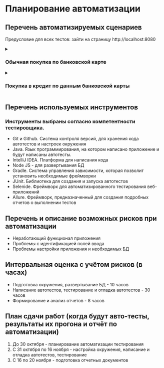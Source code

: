 # Планирование автоматизации

## Перечень автоматизируемых сценариев

Предусловие для всех тестов: зайти на страницу http://localhost:8080
<details>
<summary><h3>Обычная покупка по банковской карте</h3></summary>
<details>
  <summary><h3>Позитивные (высокий приоритет)</h3></summary>

1. Ввод валидных значений в поля «Номер карты», "expiry date", «Имя держателя карты» и "CVV"
- Тестовые данные:
```
{
  "number": "4444 4444 4444 4441",
  "date": "11/23",
  "CVV": "123",
  "name": "RADMIR IBRAGIMOV-RADMIR"
}
```
| Шаги (Steps to reproduce):                     | Ожидаемый результат (Expected result):                |
| ---------------------------------------------- | ----------------------------------------------------- |
| 1\. Ввести "number" в поле «Номер карты»       | Поле заполняется данными<br>"4444 4444 4444 4441"     |
| 2\. Ввести "date" в поле «Дата»                | Поле заполняется данными<br>"11/23"                   |
| 3\. Ввести "CVV" в поле "CVV"                  | Поле заполняется данными<br>"123"                     |
| 4\. Ввести "name" в поле «Имя держателя карты» | Поле заполняется данными<br>"RADMIR IBRAGIMOV-RADMIR" |
| 5\. Нажать кнопку «Купить»                     | Сообщение об успешной оплате                          |
| 6\. Проверка информации о транзакции в БД      | Запись об успешной транзакции                         |

2. Ввод валидных значений в поля «Номер карты», "expiry date", «Имя держателя карты» и "CVV"
- Тестовые данные:
```
{
  "number": "4444 4444 4444 4442",
  "date": "11/23",
  "CVV": "123",
  "name": "Radmir Ibragimov-Radmir"
}
```
| Шаги (Steps to reproduce):                     | Ожидаемый результат (Expected result):                |
| ---------------------------------------------- | ----------------------------------------------------- |
| 1\. Ввести "number" в поле «Номер карты»       | Поле заполняется данными<br>"4444 4444 4444 4442"     |
| 2\. Ввести "date" в поле «Дата»                | Поле заполняется данными<br>"11/23"                   |
| 3\. Ввести "CVV" в поле "CVV"                  | Поле заполняется данными<br>"123"                     |
| 4\. Ввести "name" в поле «Имя держателя карты» | Поле заполняется данными<br>"RADMIR IBRAGIMOV-RADMIR" |
| 5\. Нажать кнопку «Купить»                     | Сообщение о неудачной оплате                          |
| 6\. Проверка информации о покупке в БД         | Запись о неуспешной транзакции                        |
</details>

<details>
<summary><h3>Негативные для поля «Номер карты» (средний приоритет)</h3></summary>

1. Ввод граничных значений в поле «Номер карты» и валидных в поля "expiry date", «Имя держателя карты» и "CVV"
- Тестовые данные:
```
{
  "number": "4444 4444 4444 4441 1111",
  "date": "11/23",
  "CVV": "123",
  "name": "RADMIR IBRAGIMOV-RADMIR"
}
```
| Шаги (Steps to reproduce):                        | Ожидаемый результат (Expected result):                |
| ------------------------------------------------- | ----------------------------------------------------- |
| 1\. Ввести "number" в поле «Номер карты»          | Поле заполняется данными<br>"4444 4444 4444 4441 111" |
| 2\. Ввести "date" в поле «Дата»                   | Поле заполняется данными<br>"11/23"                   |
| 3\. Ввести "CVV" в поле "CVV"                     | Поле заполняется данными<br>"123"                     |
| 4\. Ввести "name" в поле<br>«Имя держателя карты» | Поле заполняется данными<br>"RADMIR IBRAGIMOV-RADMIR" |
| 5\. Нажать кнопку «Купить»                        | Ошибка – «Некорректный номер карты»                   |
| 6\. Проверка информации о транзакции в БД         | Нет записи о транзакции                               |

2. Ввод граничных значений в поле «Номер карты» и валидных в поля "expiry date", «Имя держателя карты» и "CVV"
- Тестовые данные:
```
{
  "number": "4444 4444 4444 444",
  "date": "11/23",
  "CVV": "123",
  "name": "RADMIR IBRAGIMOV-RADMIR"
}
```
| Шаги (Steps to reproduce):                        | Ожидаемый результат (Expected result):                |
| ------------------------------------------------- | ----------------------------------------------------- |
| 1\. Ввести "number" в поле «Номер карты»          | Поле заполняется данными<br>"4444 4444 4444 444"      |
| 2\. Ввести "date" в поле «Дата»                   | Поле заполняется данными<br>"11/23"                   |
| 3\. Ввести "CVV" в поле "CVV"                     | Поле заполняется данными<br>"123"                     |
| 4\. Ввести "name" в поле<br>«Имя держателя карты» | Поле заполняется данными<br>"RADMIR IBRAGIMOV-RADMIR" |
| 5\. Нажать кнопку «Купить»                        | Ошибка – «Номер карты состоит из<br>16-18 цифр»       |
| 6\. Проверка информации о транзакции в БД         | Нет записи о транзакции                               |

3. Ввод граничных значений в поле «Номер карты» и валидных в поля "expiry date", «Имя держателя карты» и "CVV"
- Тестовые данные:
```
{
  "number": "",
  "date": "11/23",
  "CVV": "123",
  "name": "RADMIR IBRAGIMOV-RADMIR"
}
```
| Шаги (Steps to reproduce):                        | Ожидаемый результат (Expected result):                |
| ------------------------------------------------- | ----------------------------------------------------- |
| 1\. Ввести "number" в поле «Номер карты»          | Поле пустое                                           |
| 2\. Ввести "date" в поле «Дата»                   | Поле заполняется данными<br>"11/23"                   |
| 3\. Ввести "CVV" в поле "CVV"                     | Поле заполняется данными<br>"123"                     |
| 4\. Ввести "name" в поле<br>«Имя держателя карты» | Поле заполняется данными<br>"RADMIR IBRAGIMOV-RADMIR" |
| 5\. Нажать кнопку «Купить»                        | Ошибка – «Все поля должны быть заполнены»             |
| 6\. Проверка информации о транзакции в БД         | Нет записи о транзакции                               |

4. Ввод невалидных значений в поле «Номер карты» и валидных в поля "expiry date", «Имя держателя карты» и "CVV"
- Тестовые данные:
```
{
  "number": "Абв",
  "date": "11/23",
  "CVV": "123",
  "name": "RADMIR IBRAGIMOV-RADMIR"
}
```
| Шаги (Steps to reproduce):                        | Ожидаемый результат (Expected result):                |
| ------------------------------------------------- | ----------------------------------------------------- |
| 1\. Ввести "number" в поле «Номер карты»          | Поле не заполняется                                   |
| 2\. Ввести "date" в поле «Дата»                   | Поле заполняется данными<br>"11/23"                   |
| 3\. Ввести "CVV" в поле "CVV"                     | Поле заполняется данными<br>"123"                     |
| 4\. Ввести "name" в поле<br>«Имя держателя карты» | Поле заполняется данными<br>"RADMIR IBRAGIMOV-RADMIR" |
| 5\. Нажать кнопку «Купить»                        | Ошибка – «Все поля должны быть заполнены»             |
| 6\. Проверка информации о транзакции в БД         | Нет записи о транзакции                               |

5. Ввод невалидных значений в поле «Номер карты» и валидных в поля "expiry date", «Имя держателя карты» и "CVV"
- Тестовые данные:
```
{
  "number": "Abc",
  "date": "11/23",
  "CVV": "123",
  "name": "RADMIR IBRAGIMOV-RADMIR"
}
```
| Шаги (Steps to reproduce):                        | Ожидаемый результат (Expected result):                |
| ------------------------------------------------- | ----------------------------------------------------- |
| 1\. Ввести "number" в поле «Номер карты»          | Поле не заполняется                                   |
| 2\. Ввести "date" в поле «Дата»                   | Поле заполняется данными<br>"11/23"                   |
| 3\. Ввести "CVV" в поле "CVV"                     | Поле заполняется данными<br>"123"                     |
| 4\. Ввести "name" в поле<br>«Имя держателя карты» | Поле заполняется данными<br>"RADMIR IBRAGIMOV-RADMIR" |
| 5\. Нажать кнопку «Купить»                        | Ошибка – «Все поля должны быть заполнены»             |
| 6\. Проверка информации о транзакции в БД         | Нет записи о транзакции                               |

6. Ввод невалидных значений в поле «Номер карты» и валидных в поля "expiry date", «Имя держателя карты» и "CVV"
- Тестовые данные:
```
{
  "number": "#$%&+",
  "date": "11/23",
  "CVV": "123",
  "name": "RADMIR IBRAGIMOV-RADMIR"
}
```
| Шаги (Steps to reproduce):                        | Ожидаемый результат (Expected result):                |
| ------------------------------------------------- | ----------------------------------------------------- |
| 1\. Ввести "number" в поле «Номер карты»          | Поле не заполняется                                   |
| 2\. Ввести "date" в поле «Дата»                   | Поле заполняется данными<br>"11/23"                   |
| 3\. Ввести "CVV" в поле "CVV"                     | Поле заполняется данными<br>"123"                     |
| 4\. Ввести "name" в поле<br>«Имя держателя карты» | Поле заполняется данными<br>"RADMIR IBRAGIMOV-RADMIR" |
| 5\. Нажать кнопку «Купить»                        | Ошибка – «Все поля должны быть заполнены»             |
| 6\. Проверка информации о транзакции в БД         | Нет записи о транзакции                               |

7. Ввод невалидных значений в поле «Номер карты» и валидных в поля "expiry date", «Имя держателя карты» и "CVV"
- Тестовые данные:
```
{
  "number": "0000 0000 0000 0000",
  "date": "11/23",
  "CVV": "123",
  "name": "RADMIR IBRAGIMOV-RADMIR"
}
```
| Шаги (Steps to reproduce):                        | Ожидаемый результат (Expected result):                |
| ------------------------------------------------- | ----------------------------------------------------- |
| 1\. Ввести "number" в поле «Номер карты»          | Поле заполняется данными<br>"0000 0000 0000 0000"     |
| 2\. Ввести "date" в поле «Дата»                   | Поле заполняется данными<br>"11/23"                   |
| 3\. Ввести "CVV" в поле "CVV"                     | Поле заполняется данными<br>"123"                     |
| 4\. Ввести "name" в поле<br>«Имя держателя карты» | Поле заполняется данными<br>"RADMIR IBRAGIMOV-RADMIR" |
| 5\. Нажать кнопку «Купить»                        | Ошибка – «Некорректный номер карты»                   |
| 6\. Проверка информации о транзакции в БД         | Нет записи о транзакции                               |
</details>
  
<details> 
<summary><h3>Негативные для поля «Дата» (средний приоритет)</h3></summary>
  
1. Ввод граничных значений в поле "expiry date", и валидных в поля «Номер карты», «Имя держателя карты» и "CVV"
- Тестовые данные:
```
{
  "number": "4444 4444 4444 4441",
  "date": "11/21",
  "CVV": "123",
  "name": "RADMIR IBRAGIMOV-RADMIR"
}
```
| Шаги (Steps to reproduce):                        | Ожидаемый результат (Expected result):                |
| ------------------------------------------------- | ----------------------------------------------------- |
| 1\. Ввести "number" в поле «Номер карты»          | Поле заполняется данными<br>"4444 4444 4444 4441"     |
| 2\. Ввести "date" в поле «Дата»                   | Поле заполняется данными<br>"11/23"                   |
| 3\. Ввести "CVV" в поле "CVV"                     | Поле заполняется данными<br>"123"                     |
| 4\. Ввести "name" в поле<br>«Имя держателя карты» | Поле заполняется данными<br>"RADMIR IBRAGIMOV-RADMIR" |
| 5\. Нажать кнопку «Купить»                        | Ошибка – «Неправильная дата»                          |
| 6\. Проверка информации о транзакции в БД         | Нет записи о транзакции                               |

2. Ввод граничных значений в поле "expiry date", и валидных в поля «Номер карты», «Имя держателя карты» и "CVV"
- Тестовые данные:
```
{
  "number": "4444 4444 4444 4441",
  "date": "",
  "CVV": "123",
  "name": "RADMIR IBRAGIMOV-RADMIR"
}
```
| Шаги (Steps to reproduce):                        | Ожидаемый результат (Expected result):                |
| ------------------------------------------------- | ----------------------------------------------------- |
| 1\. Ввести "number" в поле «Номер карты»          | Поле заполняется данными<br>"4444 4444 4444 4441"     |
| 2\. Ввести "date" в поле «Дата»                   | Поле пустое                                           |
| 3\. Ввести "CVV" в поле "CVV"                     | Поле заполняется данными<br>"123"                     |
| 4\. Ввести "name" в поле<br>«Имя держателя карты» | Поле заполняется данными<br>"RADMIR IBRAGIMOV-RADMIR" |
| 5\. Нажать кнопку «Купить»                        | Ошибка – «Все поля должны быть заполнены».            |
| 6\. Проверка информации о транзакции в БД         | Нет записи о транзакции                               |

3. Ввод невалидных значений в поле "expiry date", и валидных в поля «Номер карты», «Имя держателя карты» и "CVV"
- Тестовые данные:
```
{
  "number": "4444 4444 4444 4441",
  "date": "00/00",
  "CVV": "123",
  "name": "RADMIR IBRAGIMOV-RADMIR"
}
```
| Шаги (Steps to reproduce):                        | Ожидаемый результат (Expected result):                |
| ------------------------------------------------- | ----------------------------------------------------- |
| 1\. Ввести "number" в поле «Номер карты»          | Поле заполняется данными<br>"4444 4444 4444 4441"     |
| 2\. Ввести "date" в поле «Дата»                   | Поле заполняется данными<br>"00/00"                   |
| 3\. Ввести "CVV" в поле "CVV"                     | Поле заполняется данными<br>"123"                     |
| 4\. Ввести "name" в поле<br>«Имя держателя карты» | Поле заполняется данными<br>"RADMIR IBRAGIMOV-RADMIR" |
| 5\. Нажать кнопку «Купить»                        | Ошибка – «Неправильная дата»                          |
| 6\. Проверка информации о транзакции в БД         | Нет записи о транзакции                               |

4. Ввод невалидных значений в поле "expiry date", и валидных в поля «Номер карты», «Имя держателя карты» и "CVV"
- Тестовые данные:
```
{
  "number": "4444 4444 4444 4441",
  "date": "Абв",
  "CVV": "123",
  "name": "RADMIR IBRAGIMOV-RADMIR"
}
```
| Шаги (Steps to reproduce):                        | Ожидаемый результат (Expected result):                |
| ------------------------------------------------- | ----------------------------------------------------- |
| 1\. Ввести "number" в поле «Номер карты»          | Поле заполняется данными<br>"4444 4444 4444 4441"     |
| 2\. Ввести "date" в поле «Дата»                   | Поле не заполняется                                   |
| 3\. Ввести "CVV" в поле "CVV"                     | Поле заполняется данными<br>"123"                     |
| 4\. Ввести "name" в поле<br>«Имя держателя карты» | Поле заполняется данными<br>"RADMIR IBRAGIMOV-RADMIR" |
| 5\. Нажать кнопку «Купить»                        | Ошибка – «Все поля должны быть заполнены»             |
| 6\. Проверка информации о транзакции в БД         | Нет записи о транзакции                               |

5. Ввод невалидных значений в поле "expiry date", и валидных в поля «Номер карты», «Имя держателя карты» и "CVV"
- Тестовые данные:
```
{
  "number": "4444 4444 4444 4441",
  "date": "Abc",
  "CVV": "123",
  "name": "RADMIR IBRAGIMOV-RADMIR"
}
```
| Шаги (Steps to reproduce):                        | Ожидаемый результат (Expected result):                |
| ------------------------------------------------- | ----------------------------------------------------- |
| 1\. Ввести "number" в поле «Номер карты»          | Поле заполняется данными<br>"4444 4444 4444 4441"     |
| 2\. Ввести "date" в поле «Дата»                   | Поле не заполняется                                   |
| 3\. Ввести "CVV" в поле "CVV"                     | Поле заполняется данными<br>"123"                     |
| 4\. Ввести "name" в поле<br>«Имя держателя карты» | Поле заполняется данными<br>"RADMIR IBRAGIMOV-RADMIR" |
| 5\. Нажать кнопку «Купить»                        | Ошибка – «Все поля должны быть заполнены»             |
| 6\. Проверка информации о транзакции в БД         | Нет записи о транзакции                               |

6. Ввод невалидных значений в поле "expiry date", и валидных в поля «Номер карты», «Имя держателя карты» и "CVV"
- Тестовые данные:
```
{
  "number": "4444 4444 4444 4441",
  "date": "#$%&+",
  "CVV": "123",
  "name": "RADMIR IBRAGIMOV-RADMIR"
}
```
| Шаги (Steps to reproduce):                        | Ожидаемый результат (Expected result):                |
| ------------------------------------------------- | ----------------------------------------------------- |
| 1\. Ввести "number" в поле «Номер карты»          | Поле заполняется данными<br>"4444 4444 4444 4441"     |
| 2\. Ввести "date" в поле «Дата»                   | Поле не заполняется                                   |
| 3\. Ввести "CVV" в поле "CVV"                     | Поле заполняется данными<br>"123"                     |
| 4\. Ввести "name" в поле<br>«Имя держателя карты» | Поле заполняется данными<br>"RADMIR IBRAGIMOV-RADMIR" |
| 5\. Нажать кнопку «Купить»                        | Ошибка – «Все поля должны быть заполнены»             |
| 6\. Проверка информации о транзакции в БД         | Нет записи о транзакции                               |
</details>

<details> 
<summary><h3>Негативные для поля "CVV" (средний приоритет)</h3></summary>

1. Ввод граничных значений в поле "CVV", и валидных в поля «Номер карты», «Имя держателя карты» и "expiry date"
- Тестовые данные:
```
{
  "number": "4444 4444 4444 4441",
  "date": "11/23",
  "CVV": "12345",
  "name": "RADMIR IBRAGIMOV-RADMIR"
}
```
| Шаги (Steps to reproduce):                        | Ожидаемый результат (Expected result):                |
| ------------------------------------------------- | ----------------------------------------------------- |
| 1\. Ввести "number" в поле «Номер карты»          | Поле заполняется данными<br>"4444 4444 4444 4441"     |
| 2\. Ввести "date" в поле «Дата»                   | Поле заполняется данными<br>"11/23"                   |
| 3\. Ввести "CVV" в поле "CVV"                     | Поле заполняется данными<br>"1234"                    |
| 4\. Ввести "name" в поле<br>«Имя держателя карты» | Поле заполняется данными<br>"RADMIR IBRAGIMOV-RADMIR" |
| 5\. Нажать кнопку «Купить»                        | Ошибка – «Некорректный CVV»                           |
| 6\. Проверка информации о транзакции в БД         | Нет записи о транзакции                               |

2. Ввод граничных значений в поле "CVV", и валидных в поля «Номер карты», «Имя держателя карты» и "expiry date"
- Тестовые данные:
```
{
  "number": "4444 4444 4444 4441",
  "date": "11/23",
  "CVV": "12",
  "name": "RADMIR IBRAGIMOV-RADMIR"
}
```
| Шаги (Steps to reproduce):                        | Ожидаемый результат (Expected result):                |
| ------------------------------------------------- | ----------------------------------------------------- |
| 1\. Ввести "number" в поле «Номер карты»          | Поле заполняется данными<br>"4444 4444 4444 4441"     |
| 2\. Ввести "date" в поле «Дата»                   | Поле заполняется данными<br>"11/23"                   |
| 3\. Ввести "CVV" в поле "CVV"                     | Поле заполняется данными<br>"12"                      |
| 4\. Ввести "name" в поле<br>«Имя держателя карты» | Поле заполняется данными<br>"RADMIR IBRAGIMOV-RADMIR" |
| 5\. Нажать кнопку «Купить»                        | Ошибка – «CVV состоит из<br>3-4 цифр»                 |
| 6\. Проверка информации о транзакции в БД         | Нет записи о транзакции                               |

3. Ввод граничных значений в поле "CVV", и валидных в поля «Номер карты», «Имя держателя карты» и "expiry date"
- Тестовые данные:
```
{
  "number": "4444 4444 4444 4441",
  "date": "11/23",
  "CVV": "",
  "name": "RADMIR IBRAGIMOV-RADMIR"
}
```
| Шаги (Steps to reproduce):                        | Ожидаемый результат (Expected result):                |
| ------------------------------------------------- | ----------------------------------------------------- |
| 1\. Ввести "number" в поле «Номер карты»          | Поле заполняется данными<br>"4444 4444 4444 4441"     |
| 2\. Ввести "date" в поле «Дата»                   | Поле заполняется данными<br>"11/23"                   |
| 3\. Ввести "CVV" в поле "CVV"                     | Поле пустое                                           |
| 4\. Ввести "name" в поле<br>«Имя держателя карты» | Поле заполняется данными<br>"RADMIR IBRAGIMOV-RADMIR" |
| 5\. Нажать кнопку «Купить»                        | Ошибка – «Все поля должны быть заполнены»             |
| 6\. Проверка информации о транзакции в БД         | Нет записи о транзакции                               |

4. Ввод невалидных значений в поле "CVV", и валидных в поля «Номер карты», «Имя держателя карты» и "expiry date"
- Тестовые данные:
```
{
  "number": "4444 4444 4444 4441",
  "date": "11/23",
  "CVV": "000",
  "name": "RADMIR IBRAGIMOV-RADMIR"
}
```
| Шаги (Steps to reproduce):                        | Ожидаемый результат (Expected result):                |
| ------------------------------------------------- | ----------------------------------------------------- |
| 1\. Ввести "number" в поле «Номер карты»          | Поле заполняется данными<br>"4444 4444 4444 4441"     |
| 2\. Ввести "date" в поле «Дата»                   | Поле заполняется данными<br>"11/23"                   |
| 3\. Ввести "CVV" в поле "CVV"                     | Поле заполняется данными<br>"000"                     |
| 4\. Ввести "name" в поле<br>«Имя держателя карты» | Поле заполняется данными<br>"RADMIR IBRAGIMOV-RADMIR" |
| 5\. Нажать кнопку «Купить»                        | Ошибка – «Некорректный CVV»                           |
| 6\. Проверка информации о транзакции в БД         | Нет записи о транзакции                               |

5. Ввод невалидных значений в поле "CVV", и валидных в поля «Номер карты», «Имя держателя карты» и "expiry date"
- Тестовые данные:
```
{
  "number": "4444 4444 4444 4441",
  "date": "11/23",
  "CVV": "Абв",
  "name": "RADMIR IBRAGIMOV-RADMIR"
}
```
| Шаги (Steps to reproduce):                        | Ожидаемый результат (Expected result):                |
| ------------------------------------------------- | ----------------------------------------------------- |
| 1\. Ввести "number" в поле «Номер карты»          | Поле заполняется данными<br>"4444 4444 4444 4441"     |
| 2\. Ввести "date" в поле «Дата»                   | Поле заполняется данными<br>"11/23"                   |
| 3\. Ввести "CVV" в поле "CVV"                     | Поле не заполняется                                   |
| 4\. Ввести "name" в поле<br>«Имя держателя карты» | Поле заполняется данными<br>"RADMIR IBRAGIMOV-RADMIR" |
| 5\. Нажать кнопку «Купить»                        | Ошибка – «Все поля должны быть заполнены»             |
| 6\. Проверка информации о транзакции в БД         | Нет записи о транзакции                               |

6. Ввод невалидных значений в поле "CVV", и валидных в поля «Номер карты», «Имя держателя карты» и "expiry date"
- Тестовые данные:
```
{
  "number": "4444 4444 4444 4441",
  "date": "11/23",
  "CVV": "Abc",
  "name": "RADMIR IBRAGIMOV-RADMIR"
}
```
| Шаги (Steps to reproduce):                        | Ожидаемый результат (Expected result):                |
| ------------------------------------------------- | ----------------------------------------------------- |
| 1\. Ввести "number" в поле «Номер карты»          | Поле заполняется данными<br>"4444 4444 4444 4441"     |
| 2\. Ввести "date" в поле «Дата»                   | Поле заполняется данными<br>"11/23"                   |
| 3\. Ввести "CVV" в поле "CVV"                     | Поле не заполняется                                   |
| 4\. Ввести "name" в поле<br>«Имя держателя карты» | Поле заполняется данными<br>"RADMIR IBRAGIMOV-RADMIR" |
| 5\. Нажать кнопку «Купить»                        | Ошибка – «Все поля должны быть заполнены»             |
| 6\. Проверка информации о транзакции в БД         | Нет записи о транзакции                               |

7. Ввод невалидных значений в поле "CVV", и валидных в поля «Номер карты», «Имя держателя карты» и "expiry date"
- Тестовые данные:
```
{
  "number": "4444 4444 4444 4441",
  "date": "11/23",
  "CVV": "#$%&+",
  "name": "RADMIR IBRAGIMOV-RADMIR"
}
```
| Шаги (Steps to reproduce):                        | Ожидаемый результат (Expected result):                |
| ------------------------------------------------- | ----------------------------------------------------- |
| 1\. Ввести "number" в поле «Номер карты»          | Поле заполняется данными<br>"4444 4444 4444 4441"     |
| 2\. Ввести "date" в поле «Дата»                   | Поле заполняется данными<br>"11/23"                   |
| 3\. Ввести "CVV" в поле "CVV"                     | Поле не заполняется                                   |
| 4\. Ввести "name" в поле<br>«Имя держателя карты» | Поле заполняется данными<br>"RADMIR IBRAGIMOV-RADMIR" |
| 5\. Нажать кнопку «Купить»                        | Ошибка – «Все поля должны быть заполнены»             |
| 6\. Проверка информации о транзакции в БД         | Нет записи о транзакции                               |
</details>

<details> 
<summary><h3>Негативные для поля «Имя держателя карты» (средний приоритет)</h3></summary>

1. Ввод граничных значений в поле «Имя держателя карты» и валидных в поля «Номер карты», "expiry date" и "CVV"
- Тестовые данные:
```
{
  "number": "4444 4444 4444 4441",
  "date": "11/23",
  "CVV": "123",
  "name": "абвгдАбвгдАбвгдАбвгд
           абвгдАбвгдАбвгдАбвгд
           абвгдАбвгдАбвгдАбвгд
           абвгдАбвгдАбвгдАбвгд
           абвгдАбвгдАбвгдАбвгд
           абвгдАбвгдАбвгдАбвгд"
}
```
120 символов в "name"; Cамое длинное имя-фамилия в мире – 102 буквы
| Шаги (Steps to reproduce):                        | Ожидаемый результат (Expected result):                |
| ------------------------------------------------- | ----------------------------------------------------- |
| 1\. Ввести "number" в поле «Номер карты»          | Поле заполняется данными<br>"4444 4444 4444 4441"     |
| 2\. Ввести "date" в поле «Дата»                   | Поле заполняется данными<br>"11/23"                   |
| 3\. Ввести "CVV" в поле "CVV"                     | Поле заполняется данными<br>"123"                     |
| 4\. Ввести "name" в поле<br>«Имя держателя карты» | Поле заполняется данными<br>"абвгдАбвгдАбвгдАбвгд<br>абвгдАбвгдАбвгдАбвгд<br>абвгдАбвгдАбвгдАбвгд<br>абвгдАбвгдАбвгдАбвгд<br>абвгдАбвгдАбвгдАбвгд<br>аб"<br>102 символа |
| 5\. Нажать кнопку «Купить»                        | Ошибка – «Некорректное имя»                           |
| 6\. Проверка информации о транзакции в БД         | Нет записи о транзакции                               |

2. Ввод граничных значений в поле «Имя держателя карты» и валидных в поля «Номер карты», "expiry date" и "CVV"
- Тестовые данные:
```
{
  "number": "4444 4444 4444 4441",
  "date": "11/23",
  "CVV": "123",
  "name": ""
}
```
| Шаги (Steps to reproduce):                        | Ожидаемый результат (Expected result):                |
| ------------------------------------------------- | ----------------------------------------------------- |
| 1\. Ввести "number" в поле «Номер карты»          | Поле заполняется данными<br>"4444 4444 4444 4441"     |
| 2\. Ввести "date" в поле «Дата»                   | Поле заполняется данными<br>"11/23"                   |
| 3\. Ввести "CVV" в поле "CVV"                     | Поле заполняется данными<br>"123"                     |
| 4\. Ввести "name" в поле<br>«Имя держателя карты» | Поле пустое                                           |
| 5\. Нажать кнопку «Купить»                        | Ошибка – «Все поля должны быть заполнены»             |
| 6\. Проверка информации о транзакции в БД         | Нет записи о транзакции                               |

3. Ввод невалидных значений в поле «Имя держателя карты» и валидных в поля «Номер карты», "expiry date" и "CVV"
- Тестовые данные:
```
{
  "number": "4444 4444 4444 4441",
  "date": "11/23",
  "CVV": "123",
  "name": "#$%&+"
}
```
| Шаги (Steps to reproduce):                        | Ожидаемый результат (Expected result):                |
| ------------------------------------------------- | ----------------------------------------------------- |
| 1\. Ввести "number" в поле «Номер карты»          | Поле заполняется данными<br>"4444 4444 4444 4441"     |
| 2\. Ввести "date" в поле «Дата»                   | Поле заполняется данными<br>"11/23"                   |
| 3\. Ввести "CVV" в поле "CVV"                     | Поле заполняется данными<br>"123"                     |
| 4\. Ввести "name" в поле<br>«Имя держателя карты» | Поле не заполняется                                   |
| 5\. Нажать кнопку «Купить»                        | Ошибка – «Все поля должны быть заполнены»             |
| 6\. Проверка информации о транзакции в БД         | Нет записи о транзакции                               |

4. Ввод невалидных значений в поле «Имя держателя карты» и валидных в поля «Номер карты», "expiry date" и "CVV"
- Тестовые данные:
```
{
  "number": "4444 4444 4444 4441",
  "date": "11/23",
  "CVV": "123",
  "name": "123456789"
}
```
| Шаги (Steps to reproduce):                        | Ожидаемый результат (Expected result):                |
| ------------------------------------------------- | ----------------------------------------------------- |
| 1\. Ввести "number" в поле «Номер карты»          | Поле заполняется данными<br>"4444 4444 4444 4441"     |
| 2\. Ввести "date" в поле «Дата»                   | Поле заполняется данными<br>"11/23"                   |
| 3\. Ввести "CVV" в поле "CVV"                     | Поле заполняется данными<br>"123"                     |
| 4\. Ввести "name" в поле<br>«Имя держателя карты» | Поле не заполняется                                   |
| 5\. Нажать кнопку «Купить»                        | Ошибка – «Все поля должны быть заполнены»             |
| 6\. Проверка информации о транзакции в БД         | Нет записи о транзакции                               |

5. Ввод невалидных значений в поле «Имя держателя карты» и валидных в поля «Номер карты», "expiry date" и "CVV"
- Тестовые данные:
```
{
  "number": "4444 4444 4444 4441",
  "date": "11/23",
  "CVV": "123",
  "name": "-RADMIR IBRAGIMOV-RADMIR"
}
```
| Шаги (Steps to reproduce):                        | Ожидаемый результат (Expected result):                |
| ------------------------------------------------- | ----------------------------------------------------- |
| 1\. Ввести "number" в поле «Номер карты»          | Поле заполняется данными<br>"4444 4444 4444 4441"     |
| 2\. Ввести "date" в поле «Дата»                   | Поле заполняется данными<br>"11/23"                   |
| 3\. Ввести "CVV" в поле "CVV"                     | Поле заполняется данными<br>"123"                     |
| 4\. Ввести "name" в поле<br>«Имя держателя карты» | Поле заполняется данными<br>"-RADMIR IBRAGIMOV-RADMIR"|
| 5\. Нажать кнопку «Купить»                        | Ошибка – «Дефис не может стоять в начале»             |
| 6\. Проверка информации о транзакции в БД         | Нет записи о транзакции                               |

6. Ввод невалидных значений в поле «Имя держателя карты» и валидных в поля «Номер карты», "expiry date" и "CVV"
- Тестовые данные:
```
{
  "number": "4444 4444 4444 4441",
  "date": "11/23",
  "CVV": "123",
  "name": "RADMIR- IBRAGIMOV-RADMIR-"
}
```
| Шаги (Steps to reproduce):                        | Ожидаемый результат (Expected result):                |
| ------------------------------------------------- | ----------------------------------------------------- |
| 1\. Ввести "number" в поле «Номер карты»          | Поле заполняется данными<br>"4444 4444 4444 4441"     |
| 2\. Ввести "date" в поле «Дата»                   | Поле заполняется данными<br>"11/23"                   |
| 3\. Ввести "CVV" в поле "CVV"                     | Поле заполняется данными<br>"123"                     |
| 4\. Ввести "name" в поле<br>«Имя держателя карты» | Поле заполняется данными<br>"RADMIR- IBRAGIMOV-RADMIR-"|
| 5\. Нажать кнопку «Купить»                        | Ошибка – «ВДефис не может стоять в конце»             |
| 6\. Проверка информации о транзакции в БД         | Нет записи о транзакции                               |

7. Ввод невалидных значений в поле «Имя держателя карты» и валидных в поля «Номер карты», "expiry date" и "CVV"
- Тестовые данные:
```
{
  "number": "4444 4444 4444 4441",
  "date": "11/23",
  "CVV": "123",
  "name": "---"
}
```
| Шаги (Steps to reproduce):                        | Ожидаемый результат (Expected result):                |
| ------------------------------------------------- | ----------------------------------------------------- |
| 1\. Ввести "number" в поле «Номер карты»          | Поле заполняется данными<br>"4444 4444 4444 4441"     |
| 2\. Ввести "date" в поле «Дата»                   | Поле заполняется данными<br>"11/23"                   |
| 3\. Ввести "CVV" в поле "CVV"                     | Поле заполняется данными<br>"123"                     |
| 4\. Ввести "name" в поле<br>«Имя держателя карты» | Поле заполняется данными "---"                        |
| 5\. Нажать кнопку «Купить»                        | Ошибка – «Некорректное имя»                           |
| 6\. Проверка информации о транзакции в БД         | Нет записи о транзакции                               |
  
8. Ввод невалидных значений в поле «Имя держателя карты» и валидных в поля «Номер карты», "expiry date" и "CVV"
- Тестовые данные:
```
{
  "number": "4444 4444 4444 4441",
  "date": "11/23",
  "CVV": "123",
  "name": "Радмир Ибрагимов-Радмир"
}
```
| Шаги (Steps to reproduce):                        | Ожидаемый результат (Expected result):                |
| ------------------------------------------------- | ----------------------------------------------------- |
| 1\. Ввести "number" в поле «Номер карты»          | Поле заполняется данными<br>"4444 4444 4444 4441"     |
| 2\. Ввести "date" в поле «Дата»                   | Поле заполняется данными<br>"11/23"                   |
| 3\. Ввести "CVV" в поле "CVV"                     | Поле заполняется данными<br>"123"                     |
| 4\. Ввести "name" в поле «Имя держателя карты»    | Поле заполняется данными<br>"RADMIR IBRAGIMOV-RADMIR" |
| 5\. Нажать кнопку «Купить»                        | Ошибка – «Некорректное имя»                           |
| 6\. Проверка информации о транзакции в БД         | Нет записи о транзакции                               |
</details>
</details>

<details>
<summary><h3>Покупка в кредит по данным банковской карты</h3></summary>
<details>
  <summary><h3>Позитивные (высокий приоритет)</h3></summary>

1. Ввод валидных значений в поля «Номер карты», "expiry date", «Имя держателя карты» и "CVV"
- Тестовые данные:
```
{
  "number": "4444 4444 4444 4441",
  "date": "11/23",
  "CVV": "123",
  "name": "RADMIR IBRAGIMOV-RADMIR"
}
```
| Шаги (Steps to reproduce):                     | Ожидаемый результат (Expected result):                |
| ---------------------------------------------- | ----------------------------------------------------- |
| 1\. Ввести "number" в поле «Номер карты»       | Поле заполняется данными<br>"4444 4444 4444 4441"     |
| 2\. Ввести "date" в поле «Дата»                | Поле заполняется данными<br>"11/23"                   |
| 3\. Ввести "CVV" в поле "CVV"                  | Поле заполняется данными<br>"123"                     |
| 4\. Ввести "name" в поле «Имя держателя карты» | Поле заполняется данными<br>"RADMIR IBRAGIMOV-RADMIR" |
| 5\. Нажать кнопку «Купить в кредит»            | Сообщение об успешной оплате                          |
| 6\. Проверка информации о транзакции в БД      | Запись об успешной транзакции                         |

2. Ввод валидных значений в поля «Номер карты», "expiry date", «Имя держателя карты» и "CVV"
- Тестовые данные:
```
{
  "number": "4444 4444 4444 4442",
  "date": "11/23",
  "CVV": "123",
  "name": "Radmir Ibragimov-Radmir"
}
```
| Шаги (Steps to reproduce):                     | Ожидаемый результат (Expected result):                |
| ---------------------------------------------- | ----------------------------------------------------- |
| 1\. Ввести "number" в поле «Номер карты»       | Поле заполняется данными<br>"4444 4444 4444 4442"     |
| 2\. Ввести "date" в поле «Дата»                | Поле заполняется данными<br>"11/23"                   |
| 3\. Ввести "CVV" в поле "CVV"                  | Поле заполняется данными<br>"123"                     |
| 4\. Ввести "name" в поле «Имя держателя карты» | Поле заполняется данными<br>"RADMIR IBRAGIMOV-RADMIR" |
| 5\. Нажать кнопку «Купить в кредит»            | Сообщение о неудачной оплате                          |
| 6\. Проверка информации о покупке в БД         | Запись о неуспешной транзакции                        |
</details>

<details>
<summary><h3>Негативные для поля «Номер карты» (средний приоритет)</h3></summary>

1. Ввод граничных значений в поле «Номер карты» и валидных в поля "expiry date", «Имя держателя карты» и "CVV"
- Тестовые данные:
```
{
  "number": "4444 4444 4444 4441 1111",
  "date": "11/23",
  "CVV": "123",
  "name": "RADMIR IBRAGIMOV-RADMIR"
}
```
| Шаги (Steps to reproduce):                        | Ожидаемый результат (Expected result):                |
| ------------------------------------------------- | ----------------------------------------------------- |
| 1\. Ввести "number" в поле «Номер карты»          | Поле заполняется данными<br>"4444 4444 4444 4441 111" |
| 2\. Ввести "date" в поле «Дата»                   | Поле заполняется данными<br>"11/23"                   |
| 3\. Ввести "CVV" в поле "CVV"                     | Поле заполняется данными<br>"123"                     |
| 4\. Ввести "name" в поле<br>«Имя держателя карты» | Поле заполняется данными<br>"RADMIR IBRAGIMOV-RADMIR" |
| 5\. Нажать кнопку «Купить в кредит»               | Ошибка – «Некорректный номер карты»                   |
| 6\. Проверка информации о транзакции в БД         | Нет записи о транзакции                               |

2. Ввод граничных значений в поле «Номер карты» и валидных в поля "expiry date", «Имя держателя карты» и "CVV"
- Тестовые данные:
```
{
  "number": "4444 4444 4444 444",
  "date": "11/23",
  "CVV": "123",
  "name": "RADMIR IBRAGIMOV-RADMIR"
}
```
| Шаги (Steps to reproduce):                        | Ожидаемый результат (Expected result):                |
| ------------------------------------------------- | ----------------------------------------------------- |
| 1\. Ввести "number" в поле «Номер карты»          | Поле заполняется данными<br>"4444 4444 4444 444"      |
| 2\. Ввести "date" в поле «Дата»                   | Поле заполняется данными<br>"11/23"                   |
| 3\. Ввести "CVV" в поле "CVV"                     | Поле заполняется данными<br>"123"                     |
| 4\. Ввести "name" в поле<br>«Имя держателя карты» | Поле заполняется данными<br>"RADMIR IBRAGIMOV-RADMIR" |
| 5\. Нажать кнопку «Купить в кредит»               | Ошибка – «Номер карты состоит из<br>16-18 цифр»       |
| 6\. Проверка информации о транзакции в БД         | Нет записи о транзакции                               |

3. Ввод граничных значений в поле «Номер карты» и валидных в поля "expiry date", «Имя держателя карты» и "CVV"
- Тестовые данные:
```
{
  "number": "",
  "date": "11/23",
  "CVV": "123",
  "name": "RADMIR IBRAGIMOV-RADMIR"
}
```
| Шаги (Steps to reproduce):                        | Ожидаемый результат (Expected result):                |
| ------------------------------------------------- | ----------------------------------------------------- |
| 1\. Ввести "number" в поле «Номер карты»          | Поле пустое                                           |
| 2\. Ввести "date" в поле «Дата»                   | Поле заполняется данными<br>"11/23"                   |
| 3\. Ввести "CVV" в поле "CVV"                     | Поле заполняется данными<br>"123"                     |
| 4\. Ввести "name" в поле<br>«Имя держателя карты» | Поле заполняется данными<br>"RADMIR IBRAGIMOV-RADMIR" |
| 5\. Нажать кнопку «Купить в кредит»               | Ошибка – «Все поля должны быть заполнены»             |
| 6\. Проверка информации о транзакции в БД         | Нет записи о транзакции                               |

4. Ввод невалидных значений в поле «Номер карты» и валидных в поля "expiry date", «Имя держателя карты» и "CVV"
- Тестовые данные:
```
{
  "number": "Абв",
  "date": "11/23",
  "CVV": "123",
  "name": "RADMIR IBRAGIMOV-RADMIR"
}
```
| Шаги (Steps to reproduce):                        | Ожидаемый результат (Expected result):                |
| ------------------------------------------------- | ----------------------------------------------------- |
| 1\. Ввести "number" в поле «Номер карты»          | Поле не заполняется                                   |
| 2\. Ввести "date" в поле «Дата»                   | Поле заполняется данными<br>"11/23"                   |
| 3\. Ввести "CVV" в поле "CVV"                     | Поле заполняется данными<br>"123"                     |
| 4\. Ввести "name" в поле<br>«Имя держателя карты» | Поле заполняется данными<br>"RADMIR IBRAGIMOV-RADMIR" |
| 5\. Нажать кнопку «Купить в кредит»               | Ошибка – «Все поля должны быть заполнены»             |
| 6\. Проверка информации о транзакции в БД         | Нет записи о транзакции                               |

5. Ввод невалидных значений в поле «Номер карты» и валидных в поля "expiry date", «Имя держателя карты» и "CVV"
- Тестовые данные:
```
{
  "number": "Abc",
  "date": "11/23",
  "CVV": "123",
  "name": "RADMIR IBRAGIMOV-RADMIR"
}
```
| Шаги (Steps to reproduce):                        | Ожидаемый результат (Expected result):                |
| ------------------------------------------------- | ----------------------------------------------------- |
| 1\. Ввести "number" в поле «Номер карты»          | Поле не заполняется                                   |
| 2\. Ввести "date" в поле «Дата»                   | Поле заполняется данными<br>"11/23"                   |
| 3\. Ввести "CVV" в поле "CVV"                     | Поле заполняется данными<br>"123"                     |
| 4\. Ввести "name" в поле<br>«Имя держателя карты» | Поле заполняется данными<br>"RADMIR IBRAGIMOV-RADMIR" |
| 5\. Нажать кнопку «Купить в кредит»               | Ошибка – «Все поля должны быть заполнены»             |
| 6\. Проверка информации о транзакции в БД         | Нет записи о транзакции                               |

6. Ввод невалидных значений в поле «Номер карты» и валидных в поля "expiry date", «Имя держателя карты» и "CVV"
- Тестовые данные:
```
{
  "number": "#$%&+",
  "date": "11/23",
  "CVV": "123",
  "name": "RADMIR IBRAGIMOV-RADMIR"
}
```
| Шаги (Steps to reproduce):                        | Ожидаемый результат (Expected result):                |
| ------------------------------------------------- | ----------------------------------------------------- |
| 1\. Ввести "number" в поле «Номер карты»          | Поле не заполняется                                   |
| 2\. Ввести "date" в поле «Дата»                   | Поле заполняется данными<br>"11/23"                   |
| 3\. Ввести "CVV" в поле "CVV"                     | Поле заполняется данными<br>"123"                     |
| 4\. Ввести "name" в поле<br>«Имя держателя карты» | Поле заполняется данными<br>"RADMIR IBRAGIMOV-RADMIR" |
| 5\. Нажать кнопку «Купить в кредит»               | Ошибка – «Все поля должны быть заполнены»             |
| 6\. Проверка информации о транзакции в БД         | Нет записи о транзакции                               |

7. Ввод невалидных значений в поле «Номер карты» и валидных в поля "expiry date", «Имя держателя карты» и "CVV"
- Тестовые данные:
```
{
  "number": "0000 0000 0000 0000",
  "date": "11/23",
  "CVV": "123",
  "name": "RADMIR IBRAGIMOV-RADMIR"
}
```
| Шаги (Steps to reproduce):                        | Ожидаемый результат (Expected result):                |
| ------------------------------------------------- | ----------------------------------------------------- |
| 1\. Ввести "number" в поле «Номер карты»          | Поле заполняется данными<br>"0000 0000 0000 0000"     |
| 2\. Ввести "date" в поле «Дата»                   | Поле заполняется данными<br>"11/23"                   |
| 3\. Ввести "CVV" в поле "CVV"                     | Поле заполняется данными<br>"123"                     |
| 4\. Ввести "name" в поле<br>«Имя держателя карты» | Поле заполняется данными<br>"RADMIR IBRAGIMOV-RADMIR" |
| 5\. Нажать кнопку «Купить в кредит»               | Ошибка – «Некорректный номер карты»                   |
| 6\. Проверка информации о транзакции в БД         | Нет записи о транзакции                               |
</details>
  
<details> 
<summary><h3>Негативные для поля «Дата» (средний приоритет)</h3></summary>
  
1. Ввод граничных значений в поле "expiry date", и валидных в поля «Номер карты», «Имя держателя карты» и "CVV"
- Тестовые данные:
```
{
  "number": "4444 4444 4444 4441",
  "date": "11/21",
  "CVV": "123",
  "name": "RADMIR IBRAGIMOV-RADMIR"
}
```
| Шаги (Steps to reproduce):                        | Ожидаемый результат (Expected result):                |
| ------------------------------------------------- | ----------------------------------------------------- |
| 1\. Ввести "number" в поле «Номер карты»          | Поле заполняется данными<br>"4444 4444 4444 4441"     |
| 2\. Ввести "date" в поле «Дата»                   | Поле заполняется данными<br>"11/23"                   |
| 3\. Ввести "CVV" в поле "CVV"                     | Поле заполняется данными<br>"123"                     |
| 4\. Ввести "name" в поле<br>«Имя держателя карты» | Поле заполняется данными<br>"RADMIR IBRAGIMOV-RADMIR" |
| 5\. Нажать кнопку «Купить в кредит»               | Ошибка – «Неправильная дата»                          |
| 6\. Проверка информации о транзакции в БД         | Нет записи о транзакции                               |

2. Ввод граничных значений в поле "expiry date", и валидных в поля «Номер карты», «Имя держателя карты» и "CVV"
- Тестовые данные:
```
{
  "number": "4444 4444 4444 4441",
  "date": "",
  "CVV": "123",
  "name": "RADMIR IBRAGIMOV-RADMIR"
}
```
| Шаги (Steps to reproduce):                        | Ожидаемый результат (Expected result):                |
| ------------------------------------------------- | ----------------------------------------------------- |
| 1\. Ввести "number" в поле «Номер карты»          | Поле заполняется данными<br>"4444 4444 4444 4441"     |
| 2\. Ввести "date" в поле «Дата»                   | Поле пустое                                           |
| 3\. Ввести "CVV" в поле "CVV"                     | Поле заполняется данными<br>"123"                     |
| 4\. Ввести "name" в поле<br>«Имя держателя карты» | Поле заполняется данными<br>"RADMIR IBRAGIMOV-RADMIR" |
| 5\. Нажать кнопку «Купить в кредит»               | Ошибка – «Все поля должны быть заполнены».            |
| 6\. Проверка информации о транзакции в БД         | Нет записи о транзакции                               |

3. Ввод невалидных значений в поле "expiry date", и валидных в поля «Номер карты», «Имя держателя карты» и "CVV"
- Тестовые данные:
```
{
  "number": "4444 4444 4444 4441",
  "date": "00/00",
  "CVV": "123",
  "name": "RADMIR IBRAGIMOV-RADMIR"
}
```
| Шаги (Steps to reproduce):                        | Ожидаемый результат (Expected result):                |
| ------------------------------------------------- | ----------------------------------------------------- |
| 1\. Ввести "number" в поле «Номер карты»          | Поле заполняется данными<br>"4444 4444 4444 4441"     |
| 2\. Ввести "date" в поле «Дата»                   | Поле заполняется данными<br>"00/00"                   |
| 3\. Ввести "CVV" в поле "CVV"                     | Поле заполняется данными<br>"123"                     |
| 4\. Ввести "name" в поле<br>«Имя держателя карты» | Поле заполняется данными<br>"RADMIR IBRAGIMOV-RADMIR" |
| 5\. Нажать кнопку «Купить в кредит»               | Ошибка – «Неправильная дата»                          |
| 6\. Проверка информации о транзакции в БД         | Нет записи о транзакции                               |

4. Ввод невалидных значений в поле "expiry date", и валидных в поля «Номер карты», «Имя держателя карты» и "CVV"
- Тестовые данные:
```
{
  "number": "4444 4444 4444 4441",
  "date": "Абв",
  "CVV": "123",
  "name": "RADMIR IBRAGIMOV-RADMIR"
}
```
| Шаги (Steps to reproduce):                        | Ожидаемый результат (Expected result):                |
| ------------------------------------------------- | ----------------------------------------------------- |
| 1\. Ввести "number" в поле «Номер карты»          | Поле заполняется данными<br>"4444 4444 4444 4441"     |
| 2\. Ввести "date" в поле «Дата»                   | Поле не заполняется                                   |
| 3\. Ввести "CVV" в поле "CVV"                     | Поле заполняется данными<br>"123"                     |
| 4\. Ввести "name" в поле<br>«Имя держателя карты» | Поле заполняется данными<br>"RADMIR IBRAGIMOV-RADMIR" |
| 5\. Нажать кнопку «Купить в кредит»               | Ошибка – «Все поля должны быть заполнены»             |
| 6\. Проверка информации о транзакции в БД         | Нет записи о транзакции                               |

5. Ввод невалидных значений в поле "expiry date", и валидных в поля «Номер карты», «Имя держателя карты» и "CVV"
- Тестовые данные:
```
{
  "number": "4444 4444 4444 4441",
  "date": "Abc",
  "CVV": "123",
  "name": "RADMIR IBRAGIMOV-RADMIR"
}
```
| Шаги (Steps to reproduce):                        | Ожидаемый результат (Expected result):                |
| ------------------------------------------------- | ----------------------------------------------------- |
| 1\. Ввести "number" в поле «Номер карты»          | Поле заполняется данными<br>"4444 4444 4444 4441"     |
| 2\. Ввести "date" в поле «Дата»                   | Поле не заполняется                                   |
| 3\. Ввести "CVV" в поле "CVV"                     | Поле заполняется данными<br>"123"                     |
| 4\. Ввести "name" в поле<br>«Имя держателя карты» | Поле заполняется данными<br>"RADMIR IBRAGIMOV-RADMIR" |
| 5\. Нажать кнопку «Купить в кредит»               | Ошибка – «Все поля должны быть заполнены»             |
| 6\. Проверка информации о транзакции в БД         | Нет записи о транзакции                               |

6. Ввод невалидных значений в поле "expiry date", и валидных в поля «Номер карты», «Имя держателя карты» и "CVV"
- Тестовые данные:
```
{
  "number": "4444 4444 4444 4441",
  "date": "#$%&+",
  "CVV": "123",
  "name": "RADMIR IBRAGIMOV-RADMIR"
}
```
| Шаги (Steps to reproduce):                        | Ожидаемый результат (Expected result):                |
| ------------------------------------------------- | ----------------------------------------------------- |
| 1\. Ввести "number" в поле «Номер карты»          | Поле заполняется данными<br>"4444 4444 4444 4441"     |
| 2\. Ввести "date" в поле «Дата»                   | Поле не заполняется                                   |
| 3\. Ввести "CVV" в поле "CVV"                     | Поле заполняется данными<br>"123"                     |
| 4\. Ввести "name" в поле<br>«Имя держателя карты» | Поле заполняется данными<br>"RADMIR IBRAGIMOV-RADMIR" |
| 5\. Нажать кнопку «Купить в кредит»               | Ошибка – «Все поля должны быть заполнены»             |
| 6\. Проверка информации о транзакции в БД         | Нет записи о транзакции                               |
</details>

<details> 
<summary><h3>Негативные для поля "CVV" (средний приоритет)</h3></summary>

1. Ввод граничных значений в поле "CVV", и валидных в поля «Номер карты», «Имя держателя карты» и "expiry date"
- Тестовые данные:
```
{
  "number": "4444 4444 4444 4441",
  "date": "11/23",
  "CVV": "12345",
  "name": "RADMIR IBRAGIMOV-RADMIR"
}
```
| Шаги (Steps to reproduce):                        | Ожидаемый результат (Expected result):                |
| ------------------------------------------------- | ----------------------------------------------------- |
| 1\. Ввести "number" в поле «Номер карты»          | Поле заполняется данными<br>"4444 4444 4444 4441"     |
| 2\. Ввести "date" в поле «Дата»                   | Поле заполняется данными<br>"11/23"                   |
| 3\. Ввести "CVV" в поле "CVV"                     | Поле заполняется данными<br>"1234"                    |
| 4\. Ввести "name" в поле<br>«Имя держателя карты» | Поле заполняется данными<br>"RADMIR IBRAGIMOV-RADMIR" |
| 5\. Нажать кнопку «Купить в кредит»               | Ошибка – «Некорректный CVV»                           |
| 6\. Проверка информации о транзакции в БД         | Нет записи о транзакции                               |

2. Ввод граничных значений в поле "CVV", и валидных в поля «Номер карты», «Имя держателя карты» и "expiry date"
- Тестовые данные:
```
{
  "number": "4444 4444 4444 4441",
  "date": "11/23",
  "CVV": "12",
  "name": "RADMIR IBRAGIMOV-RADMIR"
}
```
| Шаги (Steps to reproduce):                        | Ожидаемый результат (Expected result):                |
| ------------------------------------------------- | ----------------------------------------------------- |
| 1\. Ввести "number" в поле «Номер карты»          | Поле заполняется данными<br>"4444 4444 4444 4441"     |
| 2\. Ввести "date" в поле «Дата»                   | Поле заполняется данными<br>"11/23"                   |
| 3\. Ввести "CVV" в поле "CVV"                     | Поле заполняется данными<br>"12"                      |
| 4\. Ввести "name" в поле<br>«Имя держателя карты» | Поле заполняется данными<br>"RADMIR IBRAGIMOV-RADMIR" |
| 5\. Нажать кнопку «Купить в кредит»               | Ошибка – «CVV состоит из<br>3-4 цифр»                 |
| 6\. Проверка информации о транзакции в БД         | Нет записи о транзакции                               |

3. Ввод граничных значений в поле "CVV", и валидных в поля «Номер карты», «Имя держателя карты» и "expiry date"
- Тестовые данные:
```
{
  "number": "4444 4444 4444 4441",
  "date": "11/23",
  "CVV": "",
  "name": "RADMIR IBRAGIMOV-RADMIR"
}
```
| Шаги (Steps to reproduce):                        | Ожидаемый результат (Expected result):                |
| ------------------------------------------------- | ----------------------------------------------------- |
| 1\. Ввести "number" в поле «Номер карты»          | Поле заполняется данными<br>"4444 4444 4444 4441"     |
| 2\. Ввести "date" в поле «Дата»                   | Поле заполняется данными<br>"11/23"                   |
| 3\. Ввести "CVV" в поле "CVV"                     | Поле пустое                                           |
| 4\. Ввести "name" в поле<br>«Имя держателя карты» | Поле заполняется данными<br>"RADMIR IBRAGIMOV-RADMIR" |
| 5\. Нажать кнопку «Купить в кредит»               | Ошибка – «Все поля должны быть заполнены»             |
| 6\. Проверка информации о транзакции в БД         | Нет записи о транзакции                               |

4. Ввод невалидных значений в поле "CVV", и валидных в поля «Номер карты», «Имя держателя карты» и "expiry date"
- Тестовые данные:
```
{
  "number": "4444 4444 4444 4441",
  "date": "11/23",
  "CVV": "000",
  "name": "RADMIR IBRAGIMOV-RADMIR"
}
```
| Шаги (Steps to reproduce):                        | Ожидаемый результат (Expected result):                |
| ------------------------------------------------- | ----------------------------------------------------- |
| 1\. Ввести "number" в поле «Номер карты»          | Поле заполняется данными<br>"4444 4444 4444 4441"     |
| 2\. Ввести "date" в поле «Дата»                   | Поле заполняется данными<br>"11/23"                   |
| 3\. Ввести "CVV" в поле "CVV"                     | Поле заполняется данными<br>"000"                     |
| 4\. Ввести "name" в поле<br>«Имя держателя карты» | Поле заполняется данными<br>"RADMIR IBRAGIMOV-RADMIR" |
| 5\. Нажать кнопку «Купить в кредит»               | Ошибка – «Некорректный CVV»                           |
| 6\. Проверка информации о транзакции в БД         | Нет записи о транзакции                               |

5. Ввод невалидных значений в поле "CVV", и валидных в поля «Номер карты», «Имя держателя карты» и "expiry date"
- Тестовые данные:
```
{
  "number": "4444 4444 4444 4441",
  "date": "11/23",
  "CVV": "Абв",
  "name": "RADMIR IBRAGIMOV-RADMIR"
}
```
| Шаги (Steps to reproduce):                        | Ожидаемый результат (Expected result):                |
| ------------------------------------------------- | ----------------------------------------------------- |
| 1\. Ввести "number" в поле «Номер карты»          | Поле заполняется данными<br>"4444 4444 4444 4441"     |
| 2\. Ввести "date" в поле «Дата»                   | Поле заполняется данными<br>"11/23"                   |
| 3\. Ввести "CVV" в поле "CVV"                     | Поле не заполняется                                   |
| 4\. Ввести "name" в поле<br>«Имя держателя карты» | Поле заполняется данными<br>"RADMIR IBRAGIMOV-RADMIR" |
| 5\. Нажать кнопку «Купить в кредит»               | Ошибка – «Все поля должны быть заполнены»             |
| 6\. Проверка информации о транзакции в БД         | Нет записи о транзакции                               |

6. Ввод невалидных значений в поле "CVV", и валидных в поля «Номер карты», «Имя держателя карты» и "expiry date"
- Тестовые данные:
```
{
  "number": "4444 4444 4444 4441",
  "date": "11/23",
  "CVV": "Abc",
  "name": "RADMIR IBRAGIMOV-RADMIR"
}
```
| Шаги (Steps to reproduce):                        | Ожидаемый результат (Expected result):                |
| ------------------------------------------------- | ----------------------------------------------------- |
| 1\. Ввести "number" в поле «Номер карты»          | Поле заполняется данными<br>"4444 4444 4444 4441"     |
| 2\. Ввести "date" в поле «Дата»                   | Поле заполняется данными<br>"11/23"                   |
| 3\. Ввести "CVV" в поле "CVV"                     | Поле не заполняется                                   |
| 4\. Ввести "name" в поле<br>«Имя держателя карты» | Поле заполняется данными<br>"RADMIR IBRAGIMOV-RADMIR" |
| 5\. Нажать кнопку «Купить в кредит»               | Ошибка – «Все поля должны быть заполнены»             |
| 6\. Проверка информации о транзакции в БД         | Нет записи о транзакции                               |

7. Ввод невалидных значений в поле "CVV", и валидных в поля «Номер карты», «Имя держателя карты» и "expiry date"
- Тестовые данные:
```
{
  "number": "4444 4444 4444 4441",
  "date": "11/23",
  "CVV": "#$%&+",
  "name": "RADMIR IBRAGIMOV-RADMIR"
}
```
| Шаги (Steps to reproduce):                        | Ожидаемый результат (Expected result):                |
| ------------------------------------------------- | ----------------------------------------------------- |
| 1\. Ввести "number" в поле «Номер карты»          | Поле заполняется данными<br>"4444 4444 4444 4441"     |
| 2\. Ввести "date" в поле «Дата»                   | Поле заполняется данными<br>"11/23"                   |
| 3\. Ввести "CVV" в поле "CVV"                     | Поле не заполняется                                   |
| 4\. Ввести "name" в поле<br>«Имя держателя карты» | Поле заполняется данными<br>"RADMIR IBRAGIMOV-RADMIR" |
| 5\. Нажать кнопку «Купить в кредит»               | Ошибка – «Все поля должны быть заполнены»             |
| 6\. Проверка информации о транзакции в БД         | Нет записи о транзакции                               |
</details>

<details> 
<summary><h3>Негативные для поля «Имя держателя карты» (средний приоритет)</h3></summary>

1. Ввод граничных значений в поле «Имя держателя карты» и валидных в поля «Номер карты», "expiry date" и "CVV"
- Тестовые данные:
```
{
  "number": "4444 4444 4444 4441",
  "date": "11/23",
  "CVV": "123",
  "name": "абвгдАбвгдАбвгдАбвгд
           абвгдАбвгдАбвгдАбвгд
           абвгдАбвгдАбвгдАбвгд
           абвгдАбвгдАбвгдАбвгд
           абвгдАбвгдАбвгдАбвгд
           абвгдАбвгдАбвгдАбвгд"
}
```
120 символов в "name"; Cамое длинное имя-фамилия в мире – 102 буквы
| Шаги (Steps to reproduce):                        | Ожидаемый результат (Expected result):                |
| ------------------------------------------------- | ----------------------------------------------------- |
| 1\. Ввести "number" в поле «Номер карты»          | Поле заполняется данными<br>"4444 4444 4444 4441"     |
| 2\. Ввести "date" в поле «Дата»                   | Поле заполняется данными<br>"11/23"                   |
| 3\. Ввести "CVV" в поле "CVV"                     | Поле заполняется данными<br>"123"                     |
| 4\. Ввести "name" в поле<br>«Имя держателя карты» | Поле заполняется данными<br>"абвгдАбвгдАбвгдАбвгд<br>абвгдАбвгдАбвгдАбвгд<br>абвгдАбвгдАбвгдАбвгд<br>абвгдАбвгдАбвгдАбвгд<br>абвгдАбвгдАбвгдАбвгд<br>аб"<br>102 символа |
| 5\. Нажать кнопку «Купить в кредит»               | Ошибка – «Некорректное имя»                           |
| 6\. Проверка информации о транзакции в БД         | Нет записи о транзакции                               |

2. Ввод граничных значений в поле «Имя держателя карты» и валидных в поля «Номер карты», "expiry date" и "CVV"
- Тестовые данные:
```
{
  "number": "4444 4444 4444 4441",
  "date": "11/23",
  "CVV": "123",
  "name": ""
}
```
| Шаги (Steps to reproduce):                        | Ожидаемый результат (Expected result):                |
| ------------------------------------------------- | ----------------------------------------------------- |
| 1\. Ввести "number" в поле «Номер карты»          | Поле заполняется данными<br>"4444 4444 4444 4441"     |
| 2\. Ввести "date" в поле «Дата»                   | Поле заполняется данными<br>"11/23"                   |
| 3\. Ввести "CVV" в поле "CVV"                     | Поле заполняется данными<br>"123"                     |
| 4\. Ввести "name" в поле<br>«Имя держателя карты» | Поле пустое                                           |
| 5\. Нажать кнопку «Купить в кредит»               | Ошибка – «Все поля должны быть заполнены»             |
| 6\. Проверка информации о транзакции в БД         | Нет записи о транзакции                               |

3. Ввод невалидных значений в поле «Имя держателя карты» и валидных в поля «Номер карты», "expiry date" и "CVV"
- Тестовые данные:
```
{
  "number": "4444 4444 4444 4441",
  "date": "11/23",
  "CVV": "123",
  "name": "#$%&+"
}
```
| Шаги (Steps to reproduce):                        | Ожидаемый результат (Expected result):                |
| ------------------------------------------------- | ----------------------------------------------------- |
| 1\. Ввести "number" в поле «Номер карты»          | Поле заполняется данными<br>"4444 4444 4444 4441"     |
| 2\. Ввести "date" в поле «Дата»                   | Поле заполняется данными<br>"11/23"                   |
| 3\. Ввести "CVV" в поле "CVV"                     | Поле заполняется данными<br>"123"                     |
| 4\. Ввести "name" в поле<br>«Имя держателя карты» | Поле не заполняется                                   |
| 5\. Нажать кнопку «Купить в кредит»               | Ошибка – «Все поля должны быть заполнены»             |
| 6\. Проверка информации о транзакции в БД         | Нет записи о транзакции                               |

4. Ввод невалидных значений в поле «Имя держателя карты» и валидных в поля «Номер карты», "expiry date" и "CVV"
- Тестовые данные:
```
{
  "number": "4444 4444 4444 4441",
  "date": "11/23",
  "CVV": "123",
  "name": "123456789"
}
```
| Шаги (Steps to reproduce):                        | Ожидаемый результат (Expected result):                |
| ------------------------------------------------- | ----------------------------------------------------- |
| 1\. Ввести "number" в поле «Номер карты»          | Поле заполняется данными<br>"4444 4444 4444 4441"     |
| 2\. Ввести "date" в поле «Дата»                   | Поле заполняется данными<br>"11/23"                   |
| 3\. Ввести "CVV" в поле "CVV"                     | Поле заполняется данными<br>"123"                     |
| 4\. Ввести "name" в поле<br>«Имя держателя карты» | Поле не заполняется                                   |
| 5\. Нажать кнопку «Купить в кредит»               | Ошибка – «Все поля должны быть заполнены»             |
| 6\. Проверка информации о транзакции в БД         | Нет записи о транзакции                               |

5. Ввод невалидных значений в поле «Имя держателя карты» и валидных в поля «Номер карты», "expiry date" и "CVV"
- Тестовые данные:
```
{
  "number": "4444 4444 4444 4441",
  "date": "11/23",
  "CVV": "123",
  "name": "-RADMIR IBRAGIMOV-RADMIR"
}
```
| Шаги (Steps to reproduce):                        | Ожидаемый результат (Expected result):                |
| ------------------------------------------------- | ----------------------------------------------------- |
| 1\. Ввести "number" в поле «Номер карты»          | Поле заполняется данными<br>"4444 4444 4444 4441"     |
| 2\. Ввести "date" в поле «Дата»                   | Поле заполняется данными<br>"11/23"                   |
| 3\. Ввести "CVV" в поле "CVV"                     | Поле заполняется данными<br>"123"                     |
| 4\. Ввести "name" в поле<br>«Имя держателя карты» | Поле заполняется данными<br>"-RADMIR IBRAGIMOV-RADMIR"|
| 5\. Нажать кнопку «Купить в кредит»               | Ошибка – «Дефис не может стоять в начале»             |
| 6\. Проверка информации о транзакции в БД         | Нет записи о транзакции                               |

6. Ввод невалидных значений в поле «Имя держателя карты» и валидных в поля «Номер карты», "expiry date" и "CVV"
- Тестовые данные:
```
{
  "number": "4444 4444 4444 4441",
  "date": "11/23",
  "CVV": "123",
  "name": "RADMIR- IBRAGIMOV-RADMIR-"
}
```
| Шаги (Steps to reproduce):                        | Ожидаемый результат (Expected result):                |
| ------------------------------------------------- | ----------------------------------------------------- |
| 1\. Ввести "number" в поле «Номер карты»          | Поле заполняется данными<br>"4444 4444 4444 4441"     |
| 2\. Ввести "date" в поле «Дата»                   | Поле заполняется данными<br>"11/23"                   |
| 3\. Ввести "CVV" в поле "CVV"                     | Поле заполняется данными<br>"123"                     |
| 4\. Ввести "name" в поле<br>«Имя держателя карты» | Поле заполняется данными<br>"RADMIR- IBRAGIMOV-RADMIR-"|
| 5\. Нажать кнопку «Купить в кредит»               | Ошибка – «ВДефис не может стоять в конце»             |
| 6\. Проверка информации о транзакции в БД         | Нет записи о транзакции                               |

7. Ввод невалидных значений в поле «Имя держателя карты» и валидных в поля «Номер карты», "expiry date" и "CVV"
- Тестовые данные:
```
{
  "number": "4444 4444 4444 4441",
  "date": "11/23",
  "CVV": "123",
  "name": "---"
}
```
| Шаги (Steps to reproduce):                        | Ожидаемый результат (Expected result):                |
| ------------------------------------------------- | ----------------------------------------------------- |
| 1\. Ввести "number" в поле «Номер карты»          | Поле заполняется данными<br>"4444 4444 4444 4441"     |
| 2\. Ввести "date" в поле «Дата»                   | Поле заполняется данными<br>"11/23"                   |
| 3\. Ввести "CVV" в поле "CVV"                     | Поле заполняется данными<br>"123"                     |
| 4\. Ввести "name" в поле<br>«Имя держателя карты» | Поле заполняется данными "---"                        |
| 5\. Нажать кнопку «Купить в кредит»               | Ошибка – «Некорректное имя»                           |
| 6\. Проверка информации о транзакции в БД         | Нет записи о транзакции                               |
  
8. Ввод невалидных значений в поле «Имя держателя карты» и валидных в поля «Номер карты», "expiry date" и "CVV"
- Тестовые данные:
```
{
  "number": "4444 4444 4444 4441",
  "date": "11/23",
  "CVV": "123",
  "name": "Радмир Ибрагимов-Радмир"
}
```
| Шаги (Steps to reproduce):                        | Ожидаемый результат (Expected result):                |
| ------------------------------------------------- | ----------------------------------------------------- |
| 1\. Ввести "number" в поле «Номер карты»          | Поле заполняется данными<br>"4444 4444 4444 4441"     |
| 2\. Ввести "date" в поле «Дата»                   | Поле заполняется данными<br>"11/23"                   |
| 3\. Ввести "CVV" в поле "CVV"                     | Поле заполняется данными<br>"123"                     |
| 4\. Ввести "name" в поле «Имя держателя карты»    | Поле заполняется данными<br>"RADMIR IBRAGIMOV-RADMIR" |
| 5\. Нажать кнопку «Купить в кредит»               | Ошибка – «Некорректное имя»                           |
| 6\. Проверка информации о транзакции в БД         | Нет записи о транзакции                               |
</details>
</details>


## Перечень используемых инструментов
### Инструменты выбраны согласно компетентности тестировщика.
* Git и Github. Система контроля версий, для хранения кода автотестов и настроек окружения
* Java. Язык программирования, на котором написано приложение и будут написаны автотесты.
* IntelliJ IDEA. Платформа для написания кода
* Node JS - для развертывания БД
* Gradle. Система управления зависимости, которая позволит установить необходимые фреймворки
* JUnit. Библиотека для создания и запуска автотестов
* Selenide. Фреймворк для автоматизированного тестирования веб-приложений
* Allure. Фреймворк, предназначенный для создания подробных отчетов о выполнении тестов

## Перечень и описание возможных рисков при автоматизации
* Неработающий функционал приложения
* Проблемы с идентификацией полей ввода
* Проблемы настройки приложения и необходимых БД

## Интервальная оценка с учётом рисков (в часах)
* Подготовка окружения, развертывание БД - 10 часов
* Написание автотестов, тестирование и отладка автотестов -  30 часов
* Формирование и анализ отчетов - 8 часов

## План сдачи работ (когда будут авто-тесты, результаты их прогона и отчёт по автоматизации)
1. До 30 октября - планирование автоматизации тестирования
1. С 31 октября по 16 ноября - настройка окружения, написание и отладка автотестов, тестирование
1. C 16 по 20 ноября - подготовка отчетных документов
